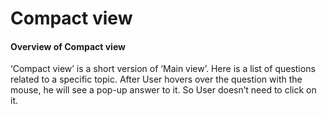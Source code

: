 # Compact view

#### Overview of Compact view

‘Compact view’ is a short version of ‘Main view’. Here is a list of questions related to a specific topic. 
After User hovers over the question with the mouse, he will see a pop-up answer to it.
So User doesn’t need to click on it.

